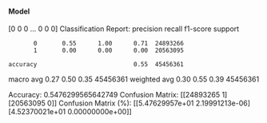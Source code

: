 #### Model
[0 0 0 ... 0 0 0]
Classification Report:
              precision    recall  f1-score   support

           0       0.55      1.00      0.71  24893266
           1       0.00      0.00      0.00  20563095

    accuracy                           0.55  45456361
   macro avg       0.27      0.50      0.35  45456361
weighted avg       0.30      0.55      0.39  45456361

Accuracy: 0.5476299565642749
Confusion Matrix:
[[24893265        1]
 [20563095        0]]
Confusion Matrix (%):
[[5.47629957e+01 2.19991213e-06]
 [4.52370021e+01 0.00000000e+00]]
